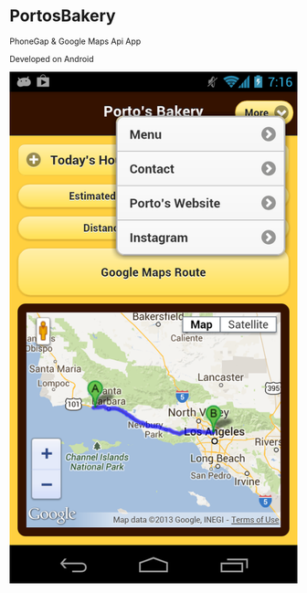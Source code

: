 PortosBakery
============

PhoneGap &amp; Google Maps Api App

Developed on Android

![Alt text](/Screenshots/Screenshot_2013-07-09-19-16-20.png "1")
